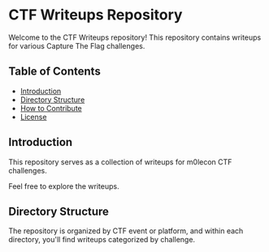 # CTF Writeups Repository

Welcome to the CTF Writeups repository! This repository contains writeups for various Capture The Flag challenges.

## Table of Contents

- [Introduction](#introduction)
- [Directory Structure](#directory-structure)
- [How to Contribute](#how-to-contribute)
- [License](#license)

## Introduction

This repository serves as a collection of writeups for m0lecon CTF challenges.

Feel free to explore the writeups.

## Directory Structure

The repository is organized by CTF event or platform, and within each directory, you'll find writeups categorized by challenge.
